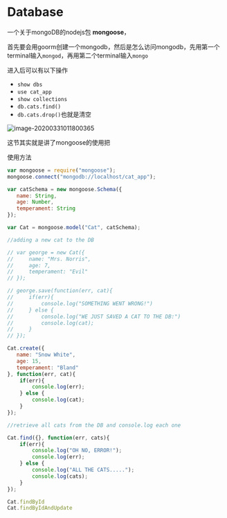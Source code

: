 # Database

一个关于mongoDB的nodejs包 **mongoose**，

首先要会用goorm创建一个mongodb，然后是怎么访问mongodb，先用第一个terminal输入`mongod`，再用第二个terminal输入`mongo`

进入后可以有以下操作

- `show dbs`
- `use cat_app`
- `show collections`
- `db.cats.find()`
- `db.cats.drop()`也就是清空

![image-20200331011800365](C:\Users\chen\AppData\Roaming\Typora\typora-user-images\image-20200331011800365.png)







这节其实就是讲了mongoose的使用把

使用方法

```js
var mongoose = require("mongoose");
mongoose.connect("mongodb://localhost/cat_app");

var catSchema = new mongoose.Schema({
   name: String,
   age: Number,
   temperament: String
});

var Cat = mongoose.model("Cat", catSchema);

//adding a new cat to the DB

// var george = new Cat({
//     name: "Mrs. Norris",
//     age: 7,
//     temperament: "Evil"
// });

// george.save(function(err, cat){
//     if(err){
//         console.log("SOMETHING WENT WRONG!")
//     } else {
//         console.log("WE JUST SAVED A CAT TO THE DB:")
//         console.log(cat);
//     }
// });

Cat.create({
   name: "Snow White",
   age: 15,
   temperament: "Bland"
}, function(err, cat){
    if(err){
        console.log(err);
    } else {
        console.log(cat);
    }
});

//retrieve all cats from the DB and console.log each one

Cat.find({}, function(err, cats){
    if(err){
        console.log("OH NO, ERROR!");
        console.log(err);
    } else {
        console.log("ALL THE CATS.....");
        console.log(cats);
    }
});

Cat.findById
Cat.findByIdAndUpdate
```



